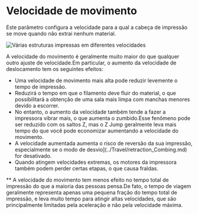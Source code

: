 Velocidade de movimento
====
Este parâmetro configura a velocidade para a qual a cabeça de impressão se move quando não extrai nenhum material.

![Várias estruturas impressas em diferentes velocidades](../../../articles/images/speed_difference.png)

A velocidade do movimento é geralmente muito maior do que qualquer outro ajuste de velocidade.Em particular, o aumento da velocidade de deslocamento tem os seguintes efeitos:
* Uma velocidade de movimento mais alta pode reduzir levemente o tempo de impressão.
* Reduzirá o tempo em que o filamento deve fluir do material, o que possibilitará a obtenção de uma sala mais limpa com manchas menores devido a escorrer.
* No entanto, o aumento da velocidade também tende a fazer a impressora vibrar mais, o que aumenta o zumbido.Esse fenômeno pode ser reduzido com os saltos Z, mas o Z Jump geralmente leva mais tempo do que você pode economizar aumentando a velocidade do movimento.
* A velocidade aumentada aumenta o risco de reversão da sua impressão, especialmente se o modo de desvio](../Travel/retraction_Combing.md) for desativado.
* Quando atingem velocidades extremas, os motores da impressora também podem perder certas etapas, o que causa fraldas.

** A velocidade do movimento tem menos efeito no tempo total de impressão do que a maioria das pessoas pensa.De fato, o tempo de viagem geralmente representa apenas uma pequena fração do tempo total de impressão, e leva muito tempo para atingir altas velocidades, que são principalmente limitadas pela aceleração e não pela velocidade máxima.